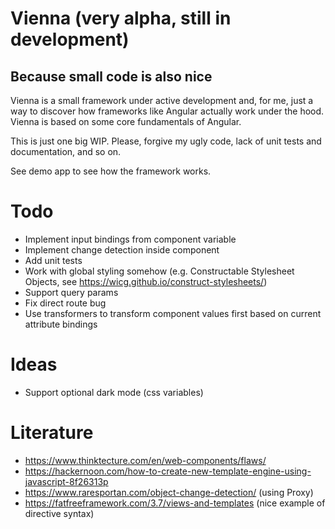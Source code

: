 # Vienna (very alpha, still in development)

## Because small code is also nice

Vienna is a small framework under active development and, for me, just a way to discover how frameworks like Angular
actually work under the hood. Vienna is based on some core fundamentals of Angular.

This is just one big WIP. Please, forgive my ugly code, lack of unit tests and documentation, and so on.

See demo app to see how the framework works.

# Todo

- Implement input bindings from component variable
- Implement change detection inside component
- Add unit tests
- Work with global styling somehow (e.g. Constructable Stylesheet Objects, see https://wicg.github.io/construct-stylesheets/)
- Support query params
- Fix direct route bug
- Use transformers to transform component values first based on current attribute bindings

# Ideas
- Support optional dark mode (css variables)
  
# Literature
- https://www.thinktecture.com/en/web-components/flaws/
- https://hackernoon.com/how-to-create-new-template-engine-using-javascript-8f26313p
- https://www.raresportan.com/object-change-detection/ (using Proxy)
- https://fatfreeframework.com/3.7/views-and-templates (nice example of directive syntax)
